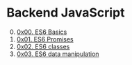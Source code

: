 # Backend JavaScript

00. [0x00. ES6 Basics](./0x00-ES6_basic 'ES6 Basics')
01. [0x01. ES6 Promises](./0x01-ES6_promise 'promises')
02. [0x02. ES6 classes](./0x02-ES6_classes 'Classes')
03. [0x03. ES6 data manipulation](./0x03-ES6_data_manipulation 'Data Manipulation')
